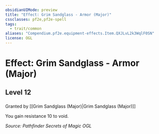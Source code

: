 ```yaml
---
obsidianUIMode: preview
title: "Effect: Grim Sandglass - Armor (Major)"
cssclasses: pf2e,pf2e-spell
tags:
  - trait/common
aliases: "Compendium.pf2e.equipment-effects.Item.QXJLvL2k3WqlF0SN"
license: OGL
---
```

# Effect: Grim Sandglass - Armor (Major)
## Level 12
### 






Granted by [[Grim Sandglass (Major)|Grim Sandglass (Major)]]

You gain resistance 10 to void.

*Source: Pathfinder Secrets of Magic*
*OGL*